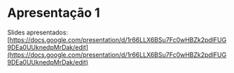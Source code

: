 # Apresentação 1

Slides apresentados: [https://docs.google.com/presentation/d/1r66LLX6BSu7Fc0wHBZk2pdlFUG9DEa0UUknedpMrDak/edit](https://docs.google.com/presentation/d/1r66LLX6BSu7Fc0wHBZk2pdlFUG9DEa0UUknedpMrDak/edit)

